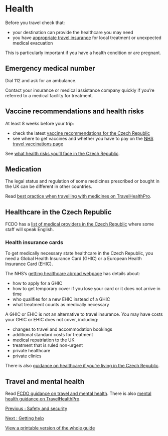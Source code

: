 # Health

Before you travel check that:

* your destination can provide the healthcare you may need
* you have [appropriate travel insurance](https://www.gov.uk/guidance/foreign-travel-insurance) for local treatment or unexpected medical evacuation

This is particularly important if you have a health condition or are pregnant.

## Emergency medical number

Dial 112 and ask for an ambulance.

Contact your insurance or medical assistance company quickly if you’re referred to a medical facility for treatment.

## Vaccine recommendations and health risks

At least 8 weeks before your trip:

* check the latest [vaccine recommendations for the Czech Republic](https://travelhealthpro.org.uk/country/62/czech-republic#Vaccine_Recommendations)
* see where to get vaccines and whether you have to pay on the [NHS travel vaccinations page](https://www.nhs.uk/conditions/travel-vaccinations/)

See [what health risks you’ll face in the Czech Republic](https://travelhealthpro.org.uk/country/62/czech-republic#General_Information).

## Medication

The legal status and regulation of some medicines prescribed or bought in the UK can be different in other countries.

Read [best practice when travelling with medicines on TravelHealthPro](https://travelhealthpro.org.uk/factsheet/43/medicines-abroad).

## Healthcare in the Czech Republic

FCDO has a [list of medical providers in the Czech Republic](https://www.gov.uk/government/publications/czech-republic-list-of-medical-facilitiespractitioners) where some staff will speak English.

### Health insurance cards

To get medically necessary state healthcare in the Czech Republic, you need a Global Health Insurance Card (GHIC) or a European Health Insurance Card (EHIC).

The NHS’s [getting healthcare abroad webpage](https://www.nhs.uk/using-the-nhs/healthcare-abroad/apply-for-a-free-uk-global-health-insurance-card-ghic/) has details about:

* how to apply for a GHIC
* how to get temporary cover if you lose your card or it does not arrive in time
* who qualifies for a new EHIC instead of a GHIC
* what treatment counts as medically necessary

A GHIC or EHIC is not an alternative to travel insurance. You may have costs your GHIC or EHIC does not cover, including:

* changes to travel and accommodation bookings
* additional standard costs for treatment
* medical repatriation to the UK
* treatment that is ruled non-urgent
* private healthcare
* private clinics

There is also [guidance on healthcare if you’re living in the Czech Republic](https://www.gov.uk/guidance/living-in-the-czech-republic#healthcare-in-the-czech-republic).

## Travel and mental health

Read [FCDO guidance on travel and mental health](https://www.gov.uk/guidance/foreign-travel-advice-for-people-with-mental-health-issues). There is also [mental health guidance on TravelHealthPro](https://travelhealthpro.org.uk/factsheet/85/travelling-with-mental-health-conditions).

[Previous
:
Safety and security](/foreign-travel-advice/czech-republic/safety-and-security)

[Next
:
Getting help](/foreign-travel-advice/czech-republic/getting-help)

[View a printable version of the whole guide](/foreign-travel-advice/czech-republic/print)